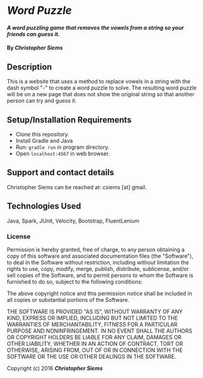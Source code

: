 # _Word Puzzle_

#### _A word puzzling game that removes the vowels from a string so your friends can guess it._

#### By _**Christopher Siems**_

## Description

This is a website that uses a method to replace vowels in a string with the dash symbol "-" to create a word puzzle to solve. The resulting word puzzle will be on a new page that does not show the original string so that another person can try and guess it.

## Setup/Installation Requirements

* Clone this repository.
* Install Gradle and Java
* Run: `gradle run` in program directory.
* Open `localhost:4567` in web browser.

## Support and contact details

Christopher Siems can be reached at: csiems [at] gmail.

## Technologies Used

Java, Spark, JUnit, Velocity, Bootstrap, FluentLenium

### License

Permission is hereby granted, free of charge, to any person obtaining a copy of this software and associated documentation files (the "Software"), to deal in the Software without restriction, including without limitation the rights to use, copy, modify, merge, publish, distribute, sublicense, and/or sell copies of the Software, and to permit persons to whom the Software is furnished to do so, subject to the following conditions:

The above copyright notice and this permission notice shall be included in all copies or substantial portions of the Software.

THE SOFTWARE IS PROVIDED "AS IS", WITHOUT WARRANTY OF ANY KIND, EXPRESS OR IMPLIED, INCLUDING BUT NOT LIMITED TO THE WARRANTIES OF MERCHANTABILITY, FITNESS FOR A PARTICULAR PURPOSE AND NONINFRINGEMENT. IN NO EVENT SHALL THE AUTHORS OR COPYRIGHT HOLDERS BE LIABLE FOR ANY CLAIM, DAMAGES OR OTHER LIABILITY, WHETHER IN AN ACTION OF CONTRACT, TORT OR OTHERWISE, ARISING FROM, OUT OF OR IN CONNECTION WITH THE SOFTWARE OR THE USE OR OTHER DEALINGS IN THE SOFTWARE.

Copyright (c) 2016 **_Christopher Siems_**
